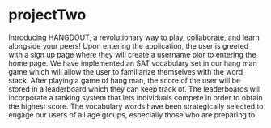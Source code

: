 # projectTwo

Introducing HANGDOUT, a revolutionary way to play, collaborate, and learn alongside your peers! Upon entering the application, the user is greeted with a sign up page where they will create a username pior to entering the home page. We have implemented an SAT vocabulary set in our hang man game which will allow the user to familiarize themselves with the word stack. After playing a game of hang man, the score of the user will be stored in a leaderboard which they can keep track of. The leaderboards will incorporate a ranking system that lets individuals compete in order to obtain the highest score. The vocabulary words have been strategically selected to engage our users of all age groups, especially those who are preparing to
